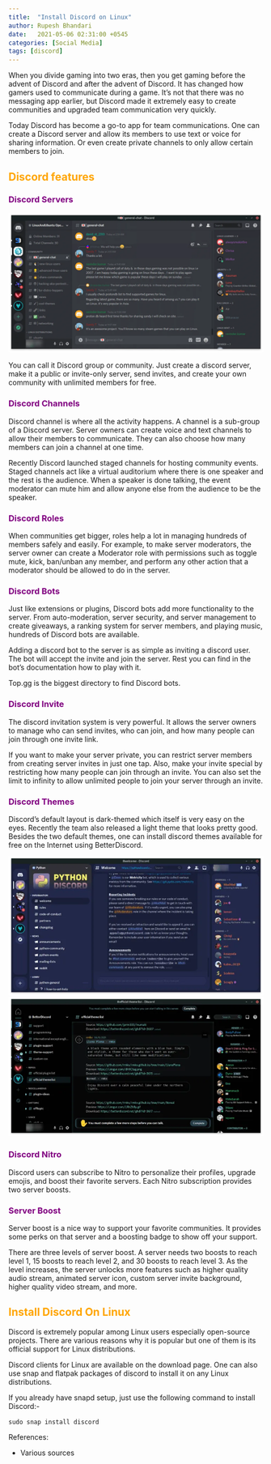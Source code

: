 ```yaml
---
title:  "Install Discord on Linux"
author: Rupesh Bhandari
date:   2021-05-06 02:31:00 +0545
categories: [Social Media]
tags: [discord]
---
```


When you divide gaming into two eras, then you get gaming before the advent of Discord and after the advent of Discord. It has changed how gamers used to communicate during a game. It’s not that there was no messaging app earlier, but Discord made it extremely easy to create communities and upgraded team communication very quickly.

Today Discord has become a go-to app for team communications. One can create a Discord server and allow its members to use text or voice for sharing information. Or even create private channels to only allow certain members to join.

<h2 style="color: orange;">Discord features</h2>

<h3 style="color: purple;">Discord Servers</h3>

![Discord Server](/assets/img/discord/Discord.webp)

You can call it Discord group or community. Just create a discord server, make it a public or invite-only server, send invites, and create your own community with unlimited members for free.

<h3 style="color: purple;">Discord Channels</h3>
Discord channel is where all the activity happens. A channel is a sub-group of a Discord server. Server owners can create voice and text channels to allow their members to communicate. They can also choose how many members can join a channel at one time.

Recently Discord launched staged channels for hosting community events. Staged channels act like a virtual auditorium where there is one speaker and the rest is the audience. When a speaker is done talking, the event moderator can mute him and allow anyone else from the audience to be the speaker.

<h3 style="color: purple;">Discord Roles</h3>
When communities get bigger, roles help a lot in managing hundreds of members safely and easily. For example, to make server moderators, the server owner can create a Moderator role with permissions such as toggle mute, kick, ban/unban any member, and perform any other action that a moderator should be allowed to do in the server.

<h3 style="color: purple;">Discord Bots</h3>
Just like extensions or plugins, Discord bots add more functionality to the server. From auto-moderation, server security, and server management to create giveaways, a ranking system for server members, and playing music, hundreds of Discord bots are available.

Adding a discord bot to the server is as simple as inviting a discord user. The bot will accept the invite and join the server. Rest you can find in the bot’s documentation how to play with it.

Top.gg is the biggest directory to find Discord bots.

<h3 style="color: purple;">Discord Invite</h3>
The discord invitation system is very powerful. It allows the server owners to manage who can send invites, who can join, and how many people can join through one invite link.

If you want to make your server private, you can restrict server members from creating server invites in just one tap. Also, make your invite special by restricting how many people can join through an invite. You can also set the limit to infinity to allow unlimited people to join your server through an invite.

<h3 style="color: purple;">Discord Themes</h3>
Discord’s default layout is dark-themed which itself is very easy on the eyes. Recently the team also released a light theme that looks pretty good. Besides the two default themes, one can install discord themes available for free on the Internet using BetterDiscord.

![Nebula](/assets/img/discord/Discord-Nebula.webp)
![Plena](/assets/img/discord/Discord-Lluna-Plena-rmkx.webp)

<h3 style="color: purple;">Discord Nitro</h3>
Discord users can subscribe to Nitro to personalize their profiles, upgrade emojis, and boost their favorite servers. Each Nitro subscription provides two server boosts.

<h3 style="color: purple;">Server Boost</h3>
Server boost is a nice way to support your favorite communities. It provides some perks on that server and a boosting badge to show off your support.

There are three levels of server boost. A server needs two boosts to reach level 1, 15 boosts to reach level 2, and 30 boosts to reach level 3. As the level increases, the server unlocks more features such as higher quality audio stream, animated server icon, custom server invite background, higher quality video stream, and more.

<h2 style="color: orange;">Install Discord On Linux</h2>
Discord is extremely popular among Linux users especially open-source projects. There are various reasons why it is popular but one of them is its official support for Linux distributions.

Discord clients for Linux are available on the download page. One can also use snap and flatpak packages of discord to install it on any Linux distributions.

If you already have snapd setup, just use the following command to install Discord:-

```shell
sudo snap install discord
```

References:
- Various sources
